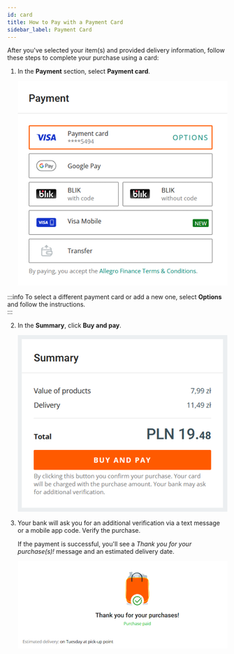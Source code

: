 ```yaml
---
id: card
title: How to Pay with a Payment Card
sidebar_label: Payment Card
---
```


After you've selected your item(s) and provided delivery information, follow these steps to complete your purchase using a card:

1. In the **Payment** section, select **Payment card**.

    ![alt text](image.png)

:::info
To select a different payment card or add a new one, select **Options** and follow the instructions.  
:::

2. In the **Summary**, click **Buy and pay**. 

    ![alt text](image-1.png)

3. Your bank will ask you for an additional verification via a text message or a mobile app code. Verify the purchase.

    If the payment is successful, you'll see a *Thank you for your purchase(s)!* message and an estimated delivery date.

    ![alt text](image-6.png)